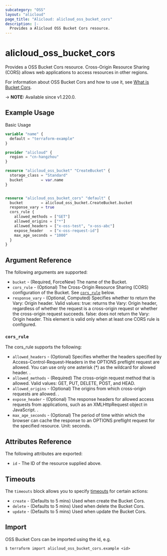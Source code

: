 ```yaml
---
subcategory: "OSS"
layout: "alicloud"
page_title: "Alicloud: alicloud_oss_bucket_cors"
description: |-
  Provides a Alicloud OSS Bucket Cors resource.
---
```


# alicloud_oss_bucket_cors

Provides a OSS Bucket Cors resource. Cross-Origin Resource Sharing (CORS) allows web applications to access resources in other regions.

For information about OSS Bucket Cors and how to use it, see [What is Bucket Cors](https://www.alibabacloud.com/help/en/).

-> **NOTE:** Available since v1.220.0.

## Example Usage

Basic Usage

```terraform
variable "name" {
  default = "terraform-example"
}

provider "alicloud" {
  region = "cn-hangzhou"
}

resource "alicloud_oss_bucket" "CreateBucket" {
  storage_class = "Standard"
  bucket        = var.name
}


resource "alicloud_oss_bucket_cors" "default" {
  bucket        = alicloud_oss_bucket.CreateBucket.bucket
  response_vary = true
  cors_rule {
    allowed_methods = ["GET"]
    allowed_origins = ["*"]
    allowed_headers = ["x-oss-test", "x-oss-abc"]
    expose_header   = ["x-oss-request-id"]
    max_age_seconds = "1000"
  }
}
```

## Argument Reference

The following arguments are supported:
* `bucket` - (Required, ForceNew) The name of the Bucket.
* `cors_rule` - (Optional) The Cross-Origin Resource Sharing (CORS) configuration of the Bucket. See [`cors_rule`](#cors_rule) below.
* `response_vary` - (Optional, Computed) Specifies whether to return the Vary: Origin header. Valid values: true: returns the Vary: Origin header, regardless of whether the request is a cross-origin request or whether the cross-origin request succeeds. false: does not return the Vary: Origin header. This element is valid only when at least one CORS rule is configured.

### `cors_rule`

The cors_rule supports the following:
* `allowed_headers` - (Optional) Specifies whether the headers specified by Access-Control-Request-Headers in the OPTIONS preflight request are allowed. You can use only one asterisk (*) as the wildcard for allowed header. .
* `allowed_methods` - (Required) The cross-origin request method that is allowed. Valid values: GET, PUT, DELETE, POST, and HEAD.
* `allowed_origins` - (Optional) The origins from which cross-origin requests are allowed. .
* `expose_header` - (Optional) The response headers for allowed access requests from applications, such as an XMLHttpRequest object in JavaScript. .
* `max_age_seconds` - (Optional) The period of time within which the browser can cache the response to an OPTIONS preflight request for the specified resource. Unit: seconds.

## Attributes Reference

The following attributes are exported:
* `id` - The ID of the resource supplied above.

## Timeouts

The `timeouts` block allows you to specify [timeouts](https://www.terraform.io/docs/configuration-0-11/resources.html#timeouts) for certain actions:
* `create` - (Defaults to 5 mins) Used when create the Bucket Cors.
* `delete` - (Defaults to 5 mins) Used when delete the Bucket Cors.
* `update` - (Defaults to 5 mins) Used when update the Bucket Cors.

## Import

OSS Bucket Cors can be imported using the id, e.g.

```shell
$ terraform import alicloud_oss_bucket_cors.example <id>
```